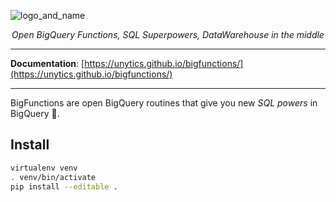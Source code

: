 ![logo_and_name](https://user-images.githubusercontent.com/111615732/186508787-6af04ed0-4750-4c49-926a-eacfd4a3dfbb.png)
<p align="center">
    <em>Open BigQuery Functions, SQL Superpowers, DataWarehouse in the middle</em>
</p>

---

**Documentation**: <a href="https://unytics.github.io/bigfunctions/" target="_blank">[https://unytics.github.io/bigfunctions/](https://unytics.github.io/bigfunctions/)</a>

---

BigFunctions are open BigQuery routines that give you new *SQL powers* in BigQuery 💪.


## Install 

```sh
virtualenv venv
. venv/bin/activate
pip install --editable .
```